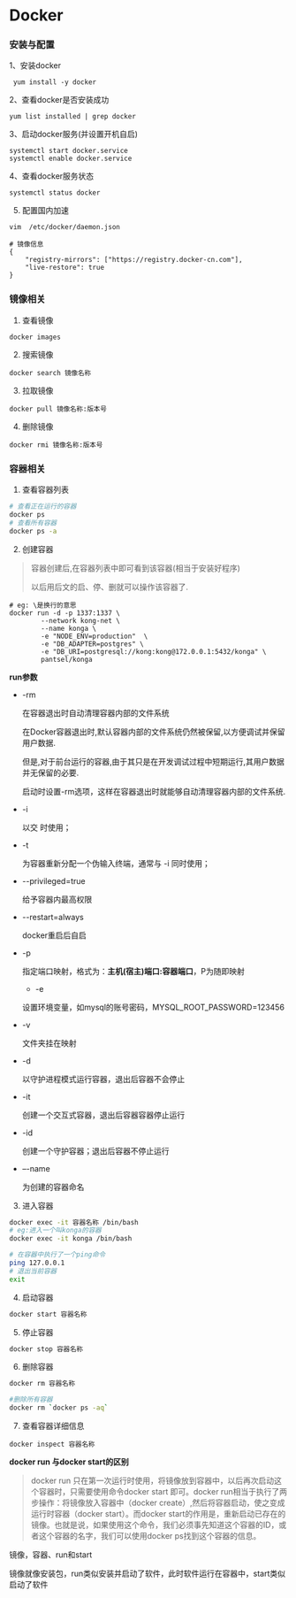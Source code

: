 # Docker

### 安装与配置

1、安装docker

```shell
 yum install -y docker
```

2、查看docker是否安装成功

```shell
yum list installed | grep docker
```
3、启动docker服务(并设置开机自启)

```shell
systemctl start docker.service
systemctl enable docker.service
```

4、查看docker服务状态

```shell
systemctl status docker
```

5. 配置国内加速

```
vim  /etc/docker/daemon.json

# 镜像信息
{
    "registry-mirrors": ["https://registry.docker-cn.com"],
    "live-restore": true
}
```

### 镜像相关

1. 查看镜像

```
docker images
```

2. 搜索镜像

```
docker search 镜像名称
```

3. 拉取镜像

```
docker pull 镜像名称:版本号
```

4. 删除镜像

```
docker rmi 镜像名称:版本号
```

### 容器相关

1. 查看容器列表

```sh
# 查看正在运行的容器
docker ps
# 查看所有容器
docker ps -a
```

2. 创建容器

> 容器创建后,在容器列表中即可看到该容器(相当于安装好程序)
>
> 以后用后文的启、停、删就可以操作该容器了.

```
# eg: \是换行的意思
docker run -d -p 1337:1337 \
        --network kong-net \
        --name konga \
        -e "NODE_ENV=production"  \
        -e "DB_ADAPTER=postgres" \
        -e "DB_URI=postgresql://kong:kong@172.0.0.1:5432/konga" \
        pantsel/konga
```

**run参数**

- -rm

  在容器退出时自动清理容器内部的文件系统

  在Docker容器退出时,默认容器内部的文件系统仍然被保留,以方便调试并保留用户数据.

  但是,对于前台运行的容器,由于其只是在开发调试过程中短期运行,其用户数据并无保留的必要.

  启动时设置-rm选项，这样在容器退出时就能够自动清理容器内部的文件系统.

- -i

  以交 时使用；

- -t

  为容器重新分配一个伪输入终端，通常与 -i 同时使用；

- --privileged=true

  给予容器内最高权限

- --restart=always

  docker重启后自启

- -p

  指定端口映射，格式为：**主机(宿主)端口:容器端口**，P为随即映射

  - -e

  设置环境变量，如mysql的账号密码，MYSQL_ROOT_PASSWORD=123456

- -v

  文件夹挂在映射

- -d

  以守护进程模式运行容器，退出后容器不会停止

- -it

  创建一个交互式容器，退出后容器容器停止运行

- -id

  创建一个守护容器；退出后容器不停止运行

- –-name

  为创建的容器命名

3. 进入容器

```sh
docker exec -it 容器名称 /bin/bash
# eg:进入一个叫konga的容器
docker exec -it konga /bin/bash

# 在容器中执行了一个ping命令
ping 127.0.0.1
# 退出当前容器
exit
```

4. 启动容器

```sh
docker start 容器名称
```

5. 停止容器

```sh
docker stop 容器名称
```

6. 删除容器

```sh
docker rm 容器名称 

#删除所有容器
docker rm `docker ps -aq`
```

7. 查看容器详细信息

```
docker inspect 容器名称
```

**docker run 与docker start的区别**

> docker run 只在第一次运行时使用，将镜像放到容器中，以后再次启动这个容器时，只需要使用命令docker start
> 即可。docker run相当于执行了两步操作：将镜像放入容器中（docker
> create）,然后将容器启动，使之变成运行时容器（docker start）。而docker
> start的作用是，重新启动已存在的镜像。也就是说，如果使用这个命令，我们必须事先知道这个容器的ID，或者这个容器的名字，我们可以使用docker
> ps找到这个容器的信息。

镜像，容器、run和start

镜像就像安装包，run类似安装并启动了软件，此时软件运行在容器中，start类似启动了软件
